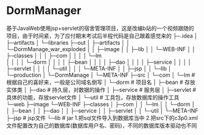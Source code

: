 # DormManager
基于JavaWeb使用jsp+servlet的宿舍管理项目，这是改编b站的一个视频跟随的项目，由于时间紧，为了应付期末考试后半程代码是自己跟着感觉来的
├─.idea
│  ├─artifacts
│  └─libraries
├─out
│  ├─artifacts
│  │  └─DormManage_war_exploded
│  │      ├─image
│  │      ├─lib
│  │      └─WEB-INF
│  │          ├─classes
│  │          │  ├─com
│  │          │  │  └─lm   
│  │          │  │      └─dorm
│  │          │  │          ├─bean
│  │          │  │          ├─dao
│  │          │  │          ├─service
│  │          │  │          ├─servlet
│  │          │  │          └─util
│  │          │  └─META-INF
│  │          ├─jsp
│  │          └─lib
│  └─production
│      └─DormManage
│          └─META-INF
├─src
│  └─com
│      └─lm   #根据自己的喜好来，一般是公司域名倒写
│          └─dorm  # 项目名
│              ├─bean # 存放实体类
│              ├─dao   # 持久层，对数据的操作
│              ├─service  # 服务层
│              ├─servlet   # 具体的功能，存放servlet文件
│              └─util   # 工具包，存放数据库的操作工具
└─web
    ├─image
    └─WEB-INF
        ├─classes
        │  ├─com
        │  │  └─lm
        │  │      └─dorm
        │  │          ├─bean
        │  │          ├─dao
        │  │          ├─service
        │  │          ├─servlet
        │  │          └─util
        │  └─META-INF
        ├─jsp  # jsp文件
        └─lib  # jar
1.把sql文件导入到数据库当中
2.把src下的c3p0.xml文件配置改为自己的数据库(数据库用户名、密码)，不同的数据库版本驱动也不同
